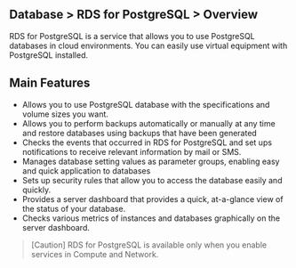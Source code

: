 ## Database > RDS for PostgreSQL > Overview

RDS for PostgreSQL is a service that allows you to use PostgreSQL databases in cloud environments. You can easily use virtual equipment with PostgreSQL installed.

## Main Features

* Allows you to use PostgreSQL database with the specifications and volume sizes you want.
* Allows you to perform backups automatically or manually at any time and restore databases using backups that have been generated
* Checks the events that occurred in RDS for PostgreSQL and set ups notifications to receive relevant information by mail or SMS.
* Manages database setting values as parameter groups, enabling easy and quick application to databases
* Sets up security rules that allow you to access the database easily and quickly.
* Provides a server dashboard that provides a quick, at-a-glance view of the status of your database.
* Checks various metrics of instances and databases graphically on the server dashboard.

> [Caution]
> RDS for PostgreSQL is available only when you enable services in Compute and Network.